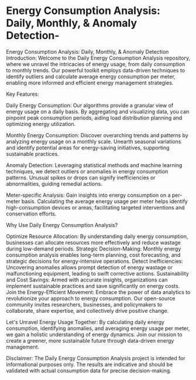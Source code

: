 # Energy Consumption Analysis: Daily, Monthly, & Anomaly Detection-
Energy Consumption Analysis: Daily, Monthly, &amp; Anomaly Detection
Introduction:
Welcome to the Daily Energy Consumption Analysis repository, where we unravel the intricacies of energy usage, from daily consumption to monthly trends. Our powerful toolkit employs data-driven techniques to identify outliers and calculate average energy consumption per meter, enabling more informed and efficient energy management strategies.

Key Features:

Daily Energy Consumption: Our algorithms provide a granular view of energy usage on a daily basis. By aggregating and visualizing data, you can pinpoint peak consumption periods, aiding load distribution planning and optimizing energy utilization.

Monthly Energy Consumption: Discover overarching trends and patterns by analyzing energy usage on a monthly scale. Unearth seasonal variations and identify potential areas for energy-saving initiatives, supporting sustainable practices.

Anomaly Detection: Leveraging statistical methods and machine learning techniques, we detect outliers or anomalies in energy consumption patterns. Unusual spikes or drops can signify inefficiencies or abnormalities, guiding remedial actions.

Meter-specific Analysis: Gain insights into energy consumption on a per-meter basis. Calculating the average energy usage per meter helps identify high-consumption devices or areas, facilitating targeted interventions and conservation efforts.

Why Use Daily Energy Consumption Analysis?

Optimize Resource Allocation: By understanding daily energy consumption, businesses can allocate resources more effectively and reduce wastage during low-demand periods.
Strategic Decision-Making: Monthly energy consumption analysis enables long-term planning, cost forecasting, and strategic decisions for energy-intensive operations.
Detect Inefficiencies: Uncovering anomalies allows prompt detection of energy wastage or malfunctioning equipment, leading to swift corrective actions.
Sustainability and Cost Savings: Armed with accurate insights, organizations can implement sustainable practices and save significantly on energy costs.
Join the Energy-Efficient Movement:
Embrace the power of data analytics to revolutionize your approach to energy consumption. Our open-source community invites researchers, businesses, and policymakers to collaborate, share expertise, and collectively drive positive change.

Let's Unravel Energy Usage Together:
By calculating daily energy consumption, identifying anomalies, and averaging energy usage per meter, we gain a holistic understanding of energy dynamics. Join our mission to create a greener, more sustainable future through data-driven energy management.

Disclaimer: The Daily Energy Consumption Analysis project is intended for informational purposes only. The results are indicative and should be validated with actual consumption data for precise decision-making.
